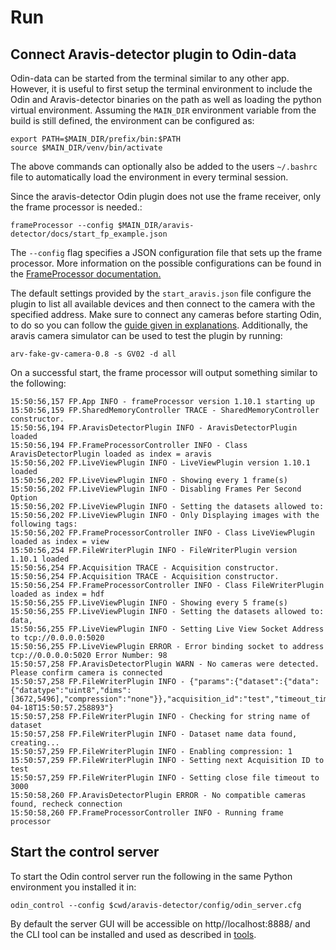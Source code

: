 # Run

## Connect Aravis-detector plugin to Odin-data

Odin-data can be started from the terminal similar to any other app. However, it is useful to first setup the terminal environment to include the Odin and Aravis-detector binaries on the path as well as loading the python virtual environment. Assuming the `MAIN_DIR` environment variable from the build is still defined, the environment can be configured as:

```shell
export PATH=$MAIN_DIR/prefix/bin:$PATH
source $MAIN_DIR/venv/bin/activate
```

The above commands can optionally also be added to the users ```~/.bashrc``` file to automatically load the environment in every terminal session.

Since the aravis-detector Odin plugin does not use the frame receiver, only the frame processor is needed.:

```shell
frameProcessor --config $MAIN_DIR/aravis-detector/docs/start_fp_example.json
```

The ```--config``` flag specifies a JSON configuration file that sets up the frame processor. More information on the possible configurations can be found in the [FrameProcessor documentation.](https://odin-detector.github.io/odin-data/master/user/explanations/frame-processor.html)

The default settings provided by the ```start_aravis.json``` file configure the plugin to list all available devices and then connect to the camera with the specified address. Make sure to connect any cameras before starting Odin, to do so you can follow the [guide given in explanations](../reference/camera). Additionally, the aravis camera simulator can be used to test the plugin by running:

```shell
arv-fake-gv-camera-0.8 -s GV02 -d all
```

On a successful start, the frame processor will output something similar to the following:

```shell
15:50:56,157 FP.App INFO - frameProcessor version 1.10.1 starting up
15:50:56,159 FP.SharedMemoryController TRACE - SharedMemoryController constructor.
15:50:56,194 FP.AravisDetectorPlugin INFO - AravisDetectorPlugin loaded
15:50:56,194 FP.FrameProcessorController INFO - Class AravisDetectorPlugin loaded as index = aravis
15:50:56,202 FP.LiveViewPlugin INFO - LiveViewPlugin version 1.10.1 loaded
15:50:56,202 FP.LiveViewPlugin INFO - Showing every 1 frame(s)
15:50:56,202 FP.LiveViewPlugin INFO - Disabling Frames Per Second Option
15:50:56,202 FP.LiveViewPlugin INFO - Setting the datasets allowed to: 
15:50:56,202 FP.LiveViewPlugin INFO - Only Displaying images with the following tags: 
15:50:56,202 FP.FrameProcessorController INFO - Class LiveViewPlugin loaded as index = view
15:50:56,254 FP.FileWriterPlugin INFO - FileWriterPlugin version 1.10.1 loaded
15:50:56,254 FP.Acquisition TRACE - Acquisition constructor.
15:50:56,254 FP.Acquisition TRACE - Acquisition constructor.
15:50:56,254 FP.FrameProcessorController INFO - Class FileWriterPlugin loaded as index = hdf
15:50:56,255 FP.LiveViewPlugin INFO - Showing every 5 frame(s)
15:50:56,255 FP.LiveViewPlugin INFO - Setting the datasets allowed to: data,
15:50:56,255 FP.LiveViewPlugin INFO - Setting Live View Socket Address to tcp://0.0.0.0:5020
15:50:56,255 FP.LiveViewPlugin ERROR - Error binding socket to address tcp://0.0.0.0:5020 Error Number: 98
15:50:57,258 FP.AravisDetectorPlugin WARN - No cameras were detected. Please confirm camera is connected
15:50:57,258 FP.FileWriterPlugin INFO - {"params":{"dataset":{"data":{"datatype":"uint8","dims":[3672,5496],"compression":"none"}},"acquisition_id":"test","timeout_timer_period":3000},"msg_type":"cmd","msg_val":"configure","id":0,"timestamp":"2024-04-18T15:50:57.258893"}
15:50:57,258 FP.FileWriterPlugin INFO - Checking for string name of dataset
15:50:57,258 FP.FileWriterPlugin INFO - Dataset name data found, creating...
15:50:57,259 FP.FileWriterPlugin INFO - Enabling compression: 1
15:50:57,259 FP.FileWriterPlugin INFO - Setting next Acquisition ID to test
15:50:57,259 FP.FileWriterPlugin INFO - Setting close file timeout to 3000
15:50:58,260 FP.AravisDetectorPlugin ERROR - No compatible cameras found, recheck connection
15:50:58,260 FP.FrameProcessorController INFO - Running frame processor
```

## Start the control server

To start the Odin control server run the following in the same Python environment you installed it in:

```shell
odin_control --config $cwd/aravis-detector/config/odin_server.cfg
```

By default the server GUI will be accessible on http//localhost:8888/ and the CLI tool can be installed and used as described in [tools](tools).
